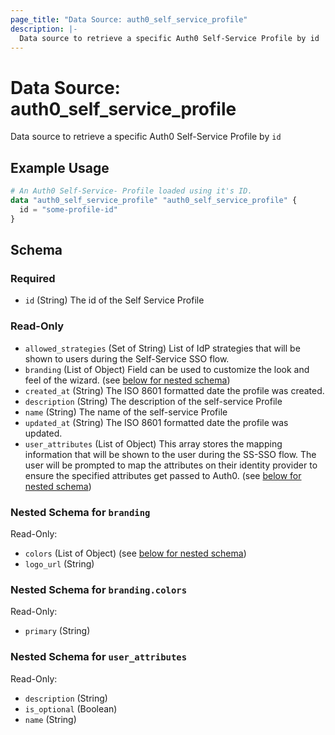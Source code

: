 ```yaml
---
page_title: "Data Source: auth0_self_service_profile"
description: |-
  Data source to retrieve a specific Auth0 Self-Service Profile by id
---
```


# Data Source: auth0_self_service_profile

Data source to retrieve a specific Auth0 Self-Service Profile by `id`

## Example Usage

```terraform
# An Auth0 Self-Service- Profile loaded using it's ID.
data "auth0_self_service_profile" "auth0_self_service_profile" {
  id = "some-profile-id"
}
```

<!-- schema generated by tfplugindocs -->
## Schema

### Required

- `id` (String) The id of the Self Service Profile

### Read-Only

- `allowed_strategies` (Set of String) List of IdP strategies that will be shown to users during the Self-Service SSO flow.
- `branding` (List of Object) Field can be used to customize the look and feel of the wizard. (see [below for nested schema](#nestedatt--branding))
- `created_at` (String) The ISO 8601 formatted date the profile was created.
- `description` (String) The description of the self-service Profile
- `name` (String) The name of the self-service Profile
- `updated_at` (String) The ISO 8601 formatted date the profile was updated.
- `user_attributes` (List of Object) This array stores the mapping information that will be shown to the user during the SS-SSO flow. The user will be prompted to map the attributes on their identity provider to ensure the specified attributes get passed to Auth0. (see [below for nested schema](#nestedatt--user_attributes))

<a id="nestedatt--branding"></a>
### Nested Schema for `branding`

Read-Only:

- `colors` (List of Object) (see [below for nested schema](#nestedobjatt--branding--colors))
- `logo_url` (String)

<a id="nestedobjatt--branding--colors"></a>
### Nested Schema for `branding.colors`

Read-Only:

- `primary` (String)



<a id="nestedatt--user_attributes"></a>
### Nested Schema for `user_attributes`

Read-Only:

- `description` (String)
- `is_optional` (Boolean)
- `name` (String)


